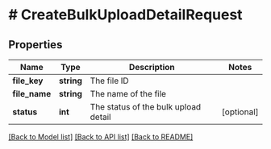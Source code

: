 # # CreateBulkUploadDetailRequest

## Properties

Name | Type | Description | Notes
------------ | ------------- | ------------- | -------------
**file_key** | **string** | The file ID |
**file_name** | **string** | The name of the file |
**status** | **int** | The status of the bulk upload detail | [optional]

[[Back to Model list]](../../README.md#models) [[Back to API list]](../../README.md#endpoints) [[Back to README]](../../README.md)
